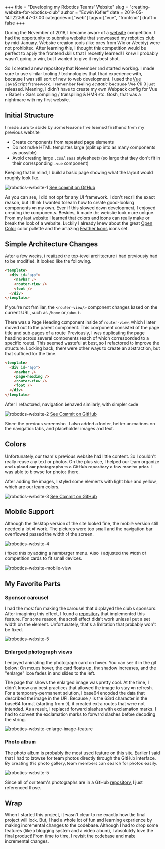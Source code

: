 +++
title = "Developing my Robotics Teams' Website"
slug = "creating-website-for-robotics-club"
author = "Edwin Kofler"
date = 2019-05-14T22:58:47-07:00
categories = ["web"]
tags = ["vue", "frontend"]
draft = false
+++

During the November of 2018, I became aware of a [website](https://challenges.robotevents.com/challenge/95) competition. I had the opportunity to submit a website that showcased my robotics club by mid-January. Website creation tools (like ones from Wix or Weebly) were not prohibited.  After learning this, I thought this competition would be perfect to apply the frontend skills that I recently learned! I knew I probably wasn't going to win, but I wanted to give it my best shot.

So I created a new repository that November and started working. I made sure to use similar tooling / technologies that I had experience with, because I was still sort of new to web development. I used the [Vue](https://vuejs.org) JavaScript framework. I remember feeling *ecstatic* because Vue Cli 3 just released. Meaning, I didn't have to create my own Webpack config for Vue + Babel + Sass compiling / transpiling & HMR etc. Gosh, that was a nightmare with my first website.

## Initial Structure

I made sure to abide by some lessons I've learned firsthand from my previous website

* Create components from repeated page elements
* Do not make HTML templates large (split up into as many components as possible)
* Avoid creating large `.css`/`.sass` stylesheets (so large that they don't fit in their corresponding `.vue` component)

Keeping that in mind, I build a basic page showing what the layout would roughly look like.

![robotics-website-1](/image/robotics-website/robotics-website-1.png)
[See commit on GitHub](https://github.com/eshsrobotics/WebsiteChallenge2019/commit/6be6748794d08b85783afcfad2da3a96a132b5f8)

As you can see, I did not opt for any UI framework. I don't recall the exact reason, but I think I wanted to learn how to create good-looking components on my own. Even if this slowed down development, I enjoyed creating the components. Besides, it made the website look more unique. From my last website I learned that colors and icons can really make or break the look of a website. Luckily I already knew about the great [Open Color](https://yeun.github.io/open-color) color pallette and the amazing [Feather Icons](https://feathericons.com) icons set.

## Simple Architecture Changes

After a few weeks, I realized the top-level architecture I had previously had to be modified. It looked like the following.

```html
<template>
  <div id="app">
    <navbar />
    <router-view />
    <foot />
  </div>
</template>
```

If you're not familiar, the `<router-view/>` component changes based on the current URL, such as `/home` or `/about`.

There was a Page Heading component inside of `router-view`, which I later moved out to the parent component. This component consisted of the page title and sub-pages of a route. Previously, I was duplicating the page heading across several components (each of which corresponded to a specific route). This seemed wasteful at best, so I refactored to improve the structure. Looking back, there were other ways to create an abstraction, but that sufficed for the time.

```html
<template>
  <div id="app">
    <navbar />
    <page-heading />
    <router-view />
    <foot />
  </div>
</template>
```

After I refactored, navigation behaved similarly, with simpler code

![robotics-website-2](/image/robotics-website/robotics-website-2.gif)
[See Commit on GitHub](https://github.com/eshsrobotics/WebsiteChallenge2019/commit/c231eee522374eb726cd54279bd5cf16c50be654)

Since the previous screenshot, I also added a footer, better animations on the navigation tabs, and placeholder images and text.

## Colors

Unfortunately, our team's previous website had little content. So I couldn't really reuse any text or photos. On the plus side, I helped our team organize and upload our photographs to a GitHub repository a few months prior. I was able to browse for photos there.

After adding the images, I styled some elements with light blue and yellow, which are our team colors.

![robotics-website-3](/image/robotics-website/robotics-website-3.png)
[See Commit on GitHub](https://github.com/eshsrobotics/WebsiteChallenge2019/commit/899ae599e5d6d8eeb98bee49f42d0938ccce4681)

## Mobile Support

Although the desktop version of the site looked fine, the mobile version still needed a lot of work. The pictures were too small and the navigation bar overflowed passed the width of the screen.

![robotics-website-4](/image/robotics-website/robotics-website-4.png)

I fixed this by adding a hamburger menu. Also, I adjusted the width of competition cards to fit small devices.

![robotics-website-mobile-view](/image/robotics-website/robotics-website-mobile.gif)

## My Favorite Parts

### Sponsor carousel

I had the most fun making the carousel that displayed the club's sponsors. After imagining this effect, I found a [repository](https://github.com/biigpongsatorn/vue-infinite-slide-bar) that implemented this feature. For some reason, the scroll effect didn't work unless I put a set width on the element. Unfortunately, that's a limitation that probably won't be fixed.

![robotics-website-5](/image/robotics-website/robotics-website-5.gif)

### Enlarged photograph views

I enjoyed animating the photograph card on hover. You can see it in   the gif below: On moues hover, the card floats up, the shadow increases, and the "enlarge" icon fades in and slides to the left.

The page that shows the enlarged image was pretty cool. At the time, I didn't know any best practices that allowed the image to stay on refresh. For a temporary-permanent solution, I base64 encoded the data that described the image in the URI. Because `/` is the 63rd character in the base64 format (starting from 0), it created extra routes that were not intended. As a result, I replaced forward slashes with exclamation marks. I had to convert the exclamation marks to forward slashes before decoding the string.

![robotics-website-enlarge-image-feature](/image/robotics-website/enlarge-image-feature.gif)

### Photo album

The photo album is probably the most used feature on this site. Earlier I said that I had to browse for team photos directly through the GitHub interface. By creating this photo gallery, team members can search for photos easily.

![robotics-website-5](/image/robotics-website/photo-album.png)

Since all of our team's photographs are in a GitHub [repository](https://gitub.com/eshsrobotics/database-photos), I just referenced those.

## Wrap

When I started this project, it wasn't clear to me exactly how the final project will look. But, I had a whole lot of fun and learning experience by making incremental changes to the codebase. Although I had to drop some features (like a blogging system and a video album), I absolutely love the final product! From time to time, I revisit the codebase and make incremental changes.
